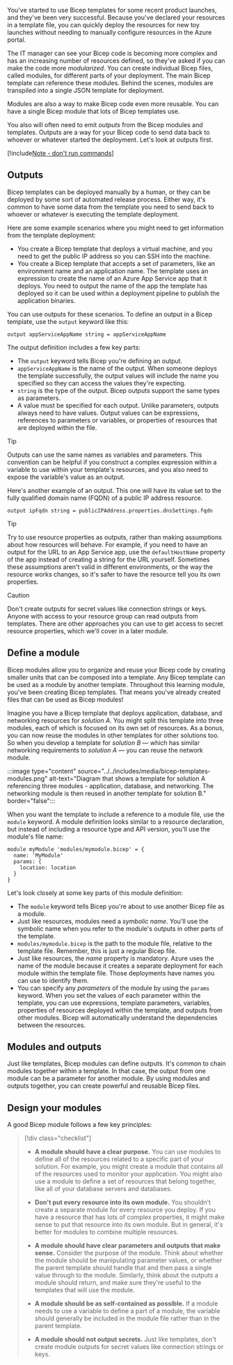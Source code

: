 You've started to use Bicep templates for some recent product launches, and they've been very successful. Because you've declared your resources in a template file, you can quickly deploy the resources for new toy launches without needing to manually configure resources in the Azure portal.

The IT manager can see your Bicep code is becoming more complex and has an increasing number of resources defined, so they've asked if you can make the code more *modularized*. You can create individual Bicep files, called modules, for different parts of your deployment. The main Bicep template can reference these modules. Behind the scenes, modules are transpiled into a single JSON template for deployment.

Modules are also a way to make Bicep code even more reusable. You can have a single Bicep module that lots of Bicep templates use.

You also will often need to emit *outputs* from the Bicep modules and templates. Outputs are a way for your Bicep code to send data back to whoever or whatever started the deployment. Let's look at outputs first.

[!include[Note - don't run commands](../../../includes/dont-run-commands.md)]

## Outputs

Bicep templates can be deployed manually by a human, or they can be deployed by some sort of automated release process. Either way, it's common to have some data from the template you need to send back to whoever or whatever is executing the template deployment.

Here are some example scenarios where you might need to get information from the template deployment:

- You create a Bicep template that deploys a virtual machine, and you need to get the public IP address so you can SSH into the machine.
- You create a Bicep template that accepts a set of parameters, like an environment name and an application name. The template uses an expression to create the name of an Azure App Service app that it deploys. You need to output the name of the app the template has deployed so it can be used within a deployment pipeline to publish the application binaries.

You can use outputs for these scenarios. To define an output in a Bicep template, use the `output` keyword like this:

```bicep
output appServiceAppName string = appServiceAppName
```

The output definition includes a few key parts:

- The `output` keyword tells Bicep you're defining an output.
- `appServiceAppName` is the name of the output. When someone deploys the template successfully, the output values will include the name you specified so they can access the values they're expecting.
- `string` is the type of the output. Bicep outputs support the same types as parameters.
- A value must be specified for each output. Unlike parameters, outputs always need to have values. Output values can be expressions, references to parameters or variables, or properties of resources that are deployed within the file.

> [!TIP]
> Outputs can use the same names as variables and parameters. This convention can be helpful if you construct a complex expression within a variable to use within your template's resources, and you also need to expose the variable's value as an output.

Here's another example of an output. This one will have its value set to the fully qualified domain name (FQDN) of a public IP address resource.

```bicep
output ipFqdn string = publicIPAddress.properties.dnsSettings.fqdn
```

> [!TIP]
> Try to use resource properties as outputs, rather than making assumptions about how resources will behave. For example, if you need to have an output for the URL to an App Service app, use the `defaultHostName` property of the app instead of creating a string for the URL yourself. Sometimes these assumptions aren't valid in different environments, or the way the resource works changes, so it's safer to have the resource tell you its own properties.

> [!CAUTION]
> Don't create outputs for secret values like connection strings or keys. Anyone with access to your resource group can read outputs from templates. There are other approaches you can use to get access to secret resource properties, which we'll cover in a later module.

## Define a module

Bicep modules allow you to organize and reuse your Bicep code by creating smaller units that can be composed into a template. Any Bicep template can be used as a module by another template. Throughout this learning module, you've been creating Bicep templates. That means you've already created files that can be used as Bicep modules!

Imagine you have a Bicep template that deploys application, database, and networking resources for *solution A*. You might split this template into three modules, each of which is focused on its own set of resources. As a bonus, you can now reuse the modules in other templates for other solutions too. So when you develop a template for *solution B* &mdash; which has similar networking requirements to *solution A* &mdash; you can reuse the network module.

:::image type="content" source="../../includes/media/bicep-templates-modules.png" alt-text="Diagram that shows a template for solution A referencing three modules - application, database, and networking. The networking module is then reused in another template for solution B." border="false":::

When you want the template to include a reference to a module file, use the `module` keyword. A module definition looks similar to a resource declaration, but instead of including a resource type and API version, you'll use the module's file name:

```bicep
module myModule 'modules/mymodule.bicep' = {
  name: 'MyModule'
  params: {
    location: location
  }
}
```

Let's look closely at some key parts of this module definition:

* The `module` keyword tells Bicep you're about to use another Bicep file as a module.
* Just like resources, modules need a *symbolic name*. You'll use the symbolic name when you refer to the module's outputs in other parts of the template.
* `modules/mymodule.bicep` is the path to the module file, relative to the template file. Remember, this is just a regular Bicep file.
* Just like resources, the *name* property is mandatory. Azure uses the name of the module because it creates a separate deployment for each module within the template file. Those deployments have names you can use to identify them.
* You can specify any *parameters* of the module by using the `params` keyword. When you set the values of each parameter within the template, you can use expressions, template parameters, variables, properties of resources deployed within the template, and outputs from other modules. Bicep will automatically understand the dependencies between the resources.

## Modules and outputs

Just like templates, Bicep modules can define outputs. It's common to chain modules together within a template. In that case, the output from one module can be a parameter for another module. By using modules and outputs together, you can create powerful and reusable Bicep files.

## Design your modules

A good Bicep module follows a few key principles:

> [!div class="checklist"]
>
> * **A module should have a clear purpose.** You can use modules to define all of the resources related to a specific part of your solution. For example, you might create a module that contains all of the resources used to monitor your application. You might also use a module to define a set of resources that belong together, like all of your database servers and databases.
>
> * **Don't put every resource into its own module.** You shouldn't create a separate module for every resource you deploy. If you have a resource that has lots of complex properties, it might make sense to put that resource into its own module. But in general, it's better for modules to combine multiple resources.
>
> * **A module should have clear parameters and outputs that make sense.** Consider the purpose of the module. Think about whether the module should be manipulating parameter values, or whether the parent template should handle that and then pass a single value through to the module. Similarly, think about the outputs a module should return, and make sure they're useful to the templates that will use the module.
>
> * **A module should be as self-contained as possible.** If a module needs to use a variable to define a part of a module, the variable should generally be included in the module file rather than in the parent template.
>
> * **A module should not output secrets.** Just like templates, don't create module outputs for secret values like connection strings or keys.
